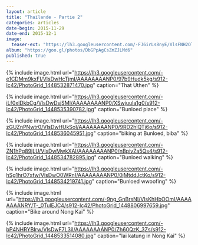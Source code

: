 ```yaml
---
layout: article
title: "Thaïlande - Partie 2"
categories: articles
date-begin: 2015-11-29
date-end: 2015-12-1
image: 
  teaser-ext: "https://lh3.googleusercontent.com/-FJ6irLs8nyE/VlsFNH2OlBI/AAAAAAAANPs/7Djs4g2gih8/s576-Ic42/IMG_20151124_204706%25257E2.jpg"
album: "https://goo.gl/photos/DbGPpAgCsZmZJLMd6"
published: true
---
```


{% include image.html url="https://lh3.googleusercontent.com/-e1CDMm9kxFI/VlsDwHcTjmI/AAAAAAAANP0/97b9Hudk5kg/s912-Ic42/PhotoGrid_1448532871470.jpg" caption="That Uthen" %}

{% include image.html url="https://lh3.googleusercontent.com/-iLf0xIDkbCg/VlsDwDsjSMI/AAAAAAAANP0/XSwjuuIa1g0/s912-Ic42/PhotoGrid_1448535390782.jpg" caption="Bunloed place" %}

{% include image.html url="https://lh3.googleusercontent.com/-zGUZnPNwtr0/VlsDwHUkSoI/AAAAAAAANP0/9RD2hlQTj6o/s912-Ic42/PhotoGrid_1448536045951.jpg" caption="biking at Bunloed, biba" %}

{% include image.html url="https://lh3.googleusercontent.com/-ZN1hPg89jLU/VlsDwMwkXAI/AAAAAAAANP0/nBpivZa5Qs4/s912-Ic42/PhotoGrid_1448534782895.jpg" caption="Bunloed walking" %}

{% include image.html url="https://lh3.googleusercontent.com/-hSg1hrO7xfw/VlsDwO0WRnI/AAAAAAAANP0/0jMtddJctKo/s912-Ic42/PhotoGrid_1448534219741.jpg" caption="Bunloed wwoofing" %}

{% include image.html url="https://lh3.googleusercontent.com/-9ng_GnBrsNI/VlsKhHbOOmI/AAAAAAAANRY/T-_0TulEJC4/s912-Ic42/PhotoGrid_1448806997659.jpg" caption="Bike around Nong Kai" %}

{% include image.html url="https://lh3.googleusercontent.com/-bP4NHRYBIrw/VlsDwF7L3iI/AAAAAAAANP0/Zh60QzK_3Zs/s912-Ic42/PhotoGrid_1448533514080.jpg" caption="lai katung in Nong Kai" %}



